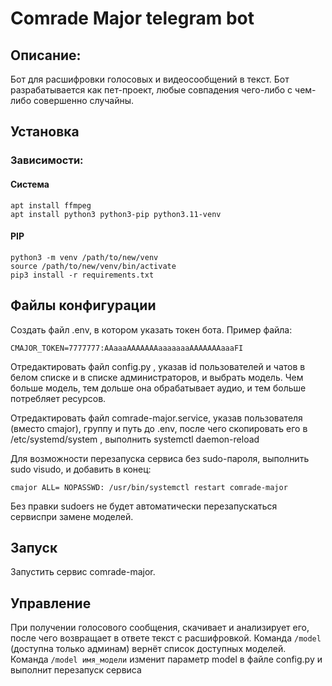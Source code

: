 # Comrade Major telegram bot
## Описание:
Бот для расшифровки голосовых и видеосообщений в текст.
Бот разрабатывается как пет-проект, любые совпадения чего-либо с чем-либо совершенно случайны.

## Установка
### Зависимости:

#### Система
```shell
apt install ffmpeg
apt install python3 python3-pip python3.11-venv
```
#### PIP
```shell
python3 -m venv /path/to/new/venv
source /path/to/new/venv/bin/activate
pip3 install -r requirements.txt
```
## Файлы конфигурации
Создать файл .env, в котором указать токен бота. Пример файла:
```
CMAJOR_TOKEN=7777777:AAaaaAAAAAAAaaaaaaaAAAAAAAaaaFI
```
Отредактировать файл config.py , указав id пользователей и чатов в белом списке и в списке администраторов, и выбрать модель. Чем больше модель, тем дольше она обрабатывает аудио, и тем больше потребляет ресурсов.

Отредактировать файл comrade-major.service, указав пользователя (вместо cmajor), группу и путь до .env, после чего скопировать его в /etc/systemd/system , выполнить systemctl daemon-reload

Для возможности перезапуска сервиса без sudo-пароля, выполнить sudo visudo, и добавить в конец:
```shell
cmajor ALL= NOPASSWD: /usr/bin/systemctl restart comrade-major

```
Без правки sudoers не будет автоматически перезапускаться сервиспри замене моделей.

## Запуск
Запустить сервис comrade-major.

## Управление
При получении голосового сообщения, скачивает и анализирует его, после чего возвращает в ответе текст с расшифровкой.
Команда ```/model``` (доступна только админам) вернёт список доступных моделей.
Команда ```/model имя_модели``` изменит параметр model в файле config.py и выполнит перезапуск сервиса
